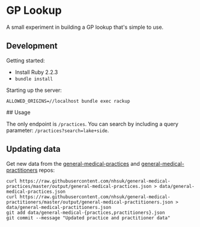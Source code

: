 # GP Lookup

A small experiment in building a GP lookup that's simple to use.

## Development

Getting started:

 - Install Ruby 2.2.3
 - `bundle install`

Starting up the server:

    ALLOWED_ORIGINS=//localhost bundle exec rackup

## Usage

The only endpoint is `/practices`. You can search by including a query
parameter: `/practices?search=lake+side`.

## Updating data

Get new data from the [general-medical-practices][practices] and
[general-medical-practitioners][practitioners] repos:

    curl https://raw.githubusercontent.com/nhsuk/general-medical-practices/master/output/general-medical-practices.json > data/general-medical-practices.json
    curl https://raw.githubusercontent.com/nhsuk/general-medical-practitioners/master/output/general-medical-practitioners.json > data/general-medical-practitioners.json
    git add data/general-medical-{practices,practitioners}.json
    git commit --message "Updated practice and practitioner data"

[practices]: https://github.com/nhsuk/general-medical-practices
[practitioners]: https://github.com/nhsuk/general-medical-practitioners
